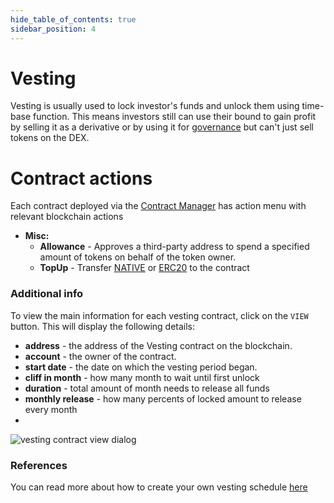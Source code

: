 ```yaml
---
hide_table_of_contents: true
sidebar_position: 4
---
```


# Vesting

Vesting is usually used to lock investor's funds and unlock them using time-base function. This means investors still can
use their bound to gain profit by selling it as a derivative or by using it for 
[governance](/admin/mechanics-complex/governance/) but can't just sell tokens on the DEX.

# Contract actions

Each contract deployed via the [Contract Manager](/admin/miscellaneous/contract-manager/contract-manager.md) has 
action menu with relevant blockchain actions

- **Misc:**
    - **Allowance** - Approves a third-party address to spend a specified amount of tokens on behalf of the token owner.
    - **TopUp** - Transfer [NATIVE](/admin/category/native/) or [ERC20](/admin/category/erc20/) to the contract

### Additional info

To view the main information for each vesting contract, click on the `VIEW` button. This will display the following details:
- **address** - the address of the Vesting contract on the blockchain.
- **account** - the owner of the contract.
- **start date** - the date on which the vesting period began.
- **cliff in month** - how many month to wait until first unlock
- **duration** - total amount of month needs to release all funds
- **monthly release** - how many percents of locked amount to release every month
-
![vesting contract view dialog](/img/admin/mechanics-simple/vesting/contract_view_dialog.png)

### References

You can read more about how to create your own vesting schedule
[here](https://docs.openzeppelin.com/contracts/5.x/api/finance#VestingWallet)

